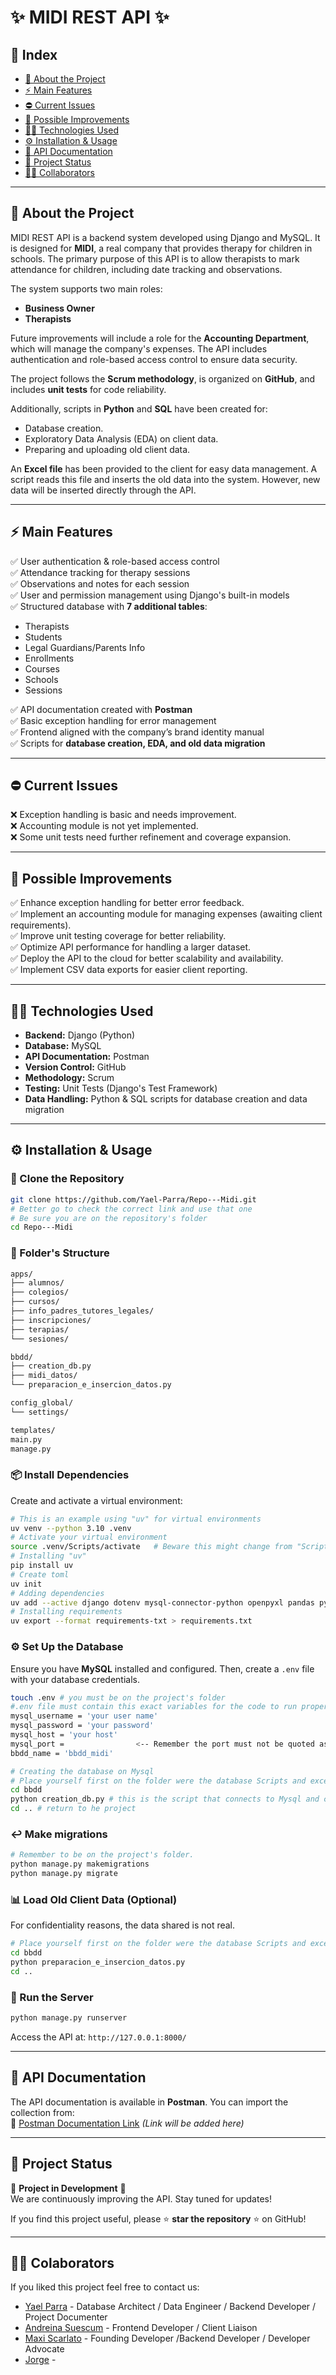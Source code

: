 # ✨ MIDI REST API ✨

## 📌 Index
- [📝 About the Project](#-about-the-project)
- [⚡ Main Features](#-main-features)
- [⛔ Current Issues](#-current-issues)
- [🔧 Possible Improvements](#-possible-improvements)
- [👨‍💻 Technologies Used](#-technologies-used)
- [⚙ Installation & Usage](#-installation--usage)
- [💖 API Documentation](#-api-documentation)
- [🌟 Project Status](#-project-status)
- [🧑‍💻 Collaborators](#-collaborators)

---

## 📝 About the Project
MIDI REST API is a backend system developed using Django and MySQL. It is designed for **MIDI**, a real company that provides therapy for children in schools. The primary purpose of this API is to allow therapists to mark attendance for children, including date tracking and observations.

The system supports two main roles:
- **Business Owner**
- **Therapists**

Future improvements will include a role for the **Accounting Department**, which will manage the company's expenses. The API includes authentication and role-based access control to ensure data security.

The project follows the **Scrum methodology**, is organized on **GitHub**, and includes **unit tests** for code reliability.

Additionally, scripts in **Python** and **SQL** have been created for:
- Database creation.
- Exploratory Data Analysis (EDA) on client data.
- Preparing and uploading old client data.

An **Excel file** has been provided to the client for easy data management. A script reads this file and inserts the old data into the system. However, new data will be inserted directly through the API.

---

## ⚡ Main Features
✅ User authentication & role-based access control  
✅ Attendance tracking for therapy sessions  
✅ Observations and notes for each session  
✅ User and permission management using Django's built-in models  
✅ Structured database with **7 additional tables**:
   - Therapists
   - Students
   - Legal Guardians/Parents Info
   - Enrollments
   - Courses
   - Schools
   - Sessions

✅ API documentation created with **Postman**  
✅ Basic exception handling for error management  
✅ Frontend aligned with the company’s brand identity manual  
✅ Scripts for **database creation, EDA, and old data migration**  

---

## ⛔ Current Issues
❌ Exception handling is basic and needs improvement.  
❌ Accounting module is not yet implemented.  
❌ Some unit tests need further refinement and coverage expansion.  

---

## 🔧 Possible Improvements
✅ Enhance exception handling for better error feedback.  
✅ Implement an accounting module for managing expenses (awaiting client requirements).  
✅ Improve unit testing coverage for better reliability.  
✅ Optimize API performance for handling a larger dataset.  
✅ Deploy the API to the cloud for better scalability and availability.  
✅ Implement CSV data exports for easier client reporting.  

---

## 👨‍💻 Technologies Used
- **Backend:** Django (Python)
- **Database:** MySQL
- **API Documentation:** Postman
- **Version Control:** GitHub
- **Methodology:** Scrum
- **Testing:** Unit Tests (Django's Test Framework)
- **Data Handling:** Python & SQL scripts for database creation and data migration

---

## ⚙ Installation & Usage

### 🔽 Clone the Repository
```sh
git clone https://github.com/Yael-Parra/Repo---Midi.git
# Better go to check the correct link and use that one
# Be sure you are on the repository's folder
cd Repo---Midi
```
### 📂 Folder's Structure
````markdown
apps/
├── alumnos/
├── colegios/
├── cursos/
├── info_padres_tutores_legales/
├── inscripciones/
├── terapias/
└── sesiones/

bbdd/
├── creation_db.py
├── midi_datos/
└── preparacion_e_insercion_datos.py

config_global/
└── settings/

templates/
main.py
manage.py
````

### 📦 Install Dependencies
Create and activate a virtual environment:
```sh
# This is an example using "uv" for virtual environments
uv venv --python 3.10 .venv
# Activate your virtual environment
source .venv/Scripts/activate   # Beware this might change from "Scripts" or "bin" depending if you are running windows or linux
# Installing "uv"
pip install uv
# Create toml
uv init
# Adding dependencies
uv add --active django dotenv mysql-connector-python openpyxl pandas pymysql django-widget-tweaks djangorestframework 
# Installing requirements
uv export --format requirements-txt > requirements.txt
```

### ⚙ Set Up the Database
Ensure you have **MySQL** installed and configured. Then, create a `.env` file with your database credentials.
```sh
touch .env # you must be on the project's folder
#.env file must contain this exact variables for the code to run properly.
mysql_username = 'your user name'
mysql_password = 'your password'
mysql_host = 'your host'
mysql_port =                <-- Remember the port must not be quoted as it is the rest.
bbdd_name = 'bbdd_midi'

# Creating the database on Mysql
# Place yourself first on the folder were the database Scripts and excel are.
cd bbdd
python creation_db.py # this is the script that connects to Mysql and creates the database we will work on
cd .. # return to he project
```
### ↩️ Make migrations
```sh
# Remember to be on the project's folder.
python manage.py makemigrations
python manage.py migrate
```

### 📊 Load Old Client Data (Optional)
For confidentiality reasons, the data shared is not real.
```sh
# Place yourself first on the folder were the database Scripts and excel are. 
cd bbdd
python preparacion_e_insercion_datos.py
cd .. 
```

### 🚀 Run the Server
```sh
python manage.py runserver
```
Access the API at: `http://127.0.0.1:8000/`

---

## 💖 API Documentation
The API documentation is available in **Postman**. You can import the collection from:  
🔗 [Postman Documentation Link](#) *(Link will be added here)*

---

## 🌟 Project Status
🚧 **Project in Development** 🚧  
We are continuously improving the API. Stay tuned for updates!

If you find this project useful, please ⭐ **star the repository** ⭐ on GitHub!

---

## 🧑‍💻 Colaborators
If you liked this project feel free to contact us:

- [Yael Parra](https://www.linkedin.com/in/yael-parra/) - Database Architect / Data Engineer / Backend Developer / Project Documenter
- [Andreina Suescum](https://www.linkedin.com/in/andreina-suescum-a44860231) - Frontend Developer / Client Liaison
- [Maxi Scarlato](https://www.linkedin.com/in/maximiliano-carlos-scarlato-830a94284/) - Founding Developer /Backend Developer / Developer Advocate
- [Jorge](https://github.com/michaeljohnson) - 


